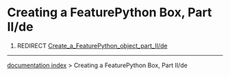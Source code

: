# Creating a FeaturePython Box, Part II/de
1.  REDIRECT [Create\_a\_FeaturePython\_object\_part\_II/de](Create_a_FeaturePython_object_part_II/de.md)

---
[documentation index](../README.md) > Creating a FeaturePython Box, Part II/de
